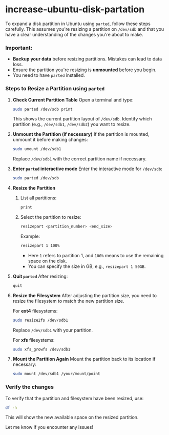 # increase-ubuntu-disk-partation


To expand a disk partition in Ubuntu using `parted`, follow these steps carefully. This assumes you're resizing a partition on `/dev/sdb` and that you have a clear understanding of the changes you're about to make.

### Important:
- **Backup your data** before resizing partitions. Mistakes can lead to data loss.
- Ensure the partition you're resizing is **unmounted** before you begin.
- You need to have `parted` installed.

### Steps to Resize a Partition using `parted`

1. **Check Current Partition Table**
   Open a terminal and type:
   ```bash
   sudo parted /dev/sdb print
   ```
   This shows the current partition layout of `/dev/sdb`. Identify which partition (e.g., `/dev/sdb1`, `/dev/sdb2`) you want to resize.

2. **Unmount the Partition (if necessary)**
   If the partition is mounted, unmount it before making changes:
   ```bash
   sudo umount /dev/sdb1
   ```
   Replace `/dev/sdb1` with the correct partition name if necessary.

3. **Enter `parted` interactive mode**
   Enter the interactive mode for `/dev/sdb`:
   ```bash
   sudo parted /dev/sdb
   ```

4. **Resize the Partition**
   1. List all partitions:
      ```bash
      print
      ```
   2. Select the partition to resize:
      ```bash
      resizepart <partition_number> <end_size>
      ```
      Example:
      ```bash
      resizepart 1 100%
      ```
      - Here `1` refers to partition 1, and `100%` means to use the remaining space on the disk.
      - You can specify the size in GB, e.g., `resizepart 1 50GB`.

5. **Quit `parted`**
   After resizing:
   ```bash
   quit
   ```

6. **Resize the Filesystem**
   After adjusting the partition size, you need to resize the filesystem to match the new partition size.

   For **ext4** filesystems:
   ```bash
   sudo resize2fs /dev/sdb1
   ```
   Replace `/dev/sdb1` with your partition.

   For **xfs** filesystems:
   ```bash
   sudo xfs_growfs /dev/sdb1
   ```

7. **Mount the Partition Again**
   Mount the partition back to its location if necessary:
   ```bash
   sudo mount /dev/sdb1 /your/mount/point
   ```

### Verify the changes
To verify that the partition and filesystem have been resized, use:
```bash
df -h
```
This will show the new available space on the resized partition.

Let me know if you encounter any issues!
